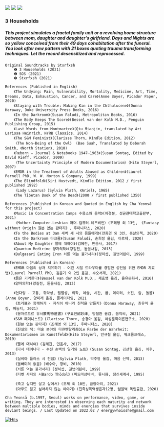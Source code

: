 
<img src="https://user-images.githubusercontent.com/90887934/155982567-31eb7e00-b33b-455b-a9db-b4615f157fc0.png">
<img src="https://user-images.githubusercontent.com/90887934/155981356-40457187-8938-440c-ba32-b4ec7eb4e881.png">
<img src="https://user-images.githubusercontent.com/90887934/155981167-5903938e-f8cc-4a69-96ff-b628001557b6.png">

### 3 Households

##### This project simulates a fractal family unit or a revolving home structure between mom, daughter and daughter's girlfriend. Days and Nights are so yellow conceived from their 49 days cohabitation after the funeral. You look after new pattern with 21 boxes quoting trauma transforming techniques. Let the record desensitized and reprocessed.

```
Original Soundtracks by Stxrfxsh
    ❶ 3 Households (2021)
    ❷ SOS (2021)
    ❸ Stxrfxsh (2021)
```

```
References (Published in English)
    《The Undying: Pain, Vulnerability, Mortality, Medicine, Art, Time, Dreams, Data, Exhaustion, Cancer, and Care》(Anne Boyer, Picador Paper, 2020)
    《Staying with Trouble: Making Kin in the Chthulucene》(Donna Haraway, Duke University Press Books, 2016) 
    《In the Darkroom》(Susan Faludi, Metropolitan Books, 2016)
    《The Body Keeps The Score》(Bessel van der Kolk M.D., Penguin Publishing Group, 2015)
    《Last Words from Montmartre》(Qiu Miaojin, translated by Ari Larissa Heinrich, NYRB Classics, 2014)
    《The S&M Feminist》(Clarisse Thorn, Kindle Edition, 2012)
    〈The Non-Being of the Owl〉 (Bae Suah, Translated by Deborah Smith, 《North Station》, 2010)
    《Reborn ― Journal & Notebooks 1947~1963》(Susan Sontag, Edited by David Rieff, Picador, 2009)
    〈The Uncertainty Principle of Modern Documentarism〉(Hito Steyerl, 2007)
    《EMDR in the Treatment of Adults Abused as Children》(Laurel Parnell PhD, W. W. Norton & Company, 1999) 
    《The Blindfold》(Siri Hustvedt, Kindle Edition, 2012 / first published 1992)
    〈Lady Lazarus〉(Sylvia Plath, 《Ariel》, 1965)
    《The Tibetan Book of the Dead》(2000 / first published 1350)

References (Published in Korean and Quoted in English by Cha Yeonså for this project)
    《Music in Concentration Camps 수용소와 음악》(이경분, 성균관대학교출판부, 2021)
    〈Mother-Computer-Lesbian 마더-컴퓨터-레즈비언〉(조혜영 외 13인, 《Fantasy without Origin 원본 없는 판타지》, 후마니타스, 2020)
    《To the Bodies at 3am 새벽 세 시의 몸들에게》(전희경 외 3인, 봄날의책, 2020)
    《In the Darkroom 다크룸》(Susan Faludi, 손희정 옮김, 아르테, 2020)
    《About My Daughter 딸에 대하여》(김혜진, 민음사, 2017)
    《Quantum Medicine 양자의학》(강길전, 돋을새김, 2013) 
    《Bulgasari Eating Iron 쇠를 먹는 불가사리》(정하섭, 길벗어린이, 1999)
```

```
References (Published in Korean)
    《EMDR 마음의 상처 치유하기 - 어린 시절 트라우마를 경험한 성인을 위한 EMDR 치료법》(Laurel Parnell PhD, 김준기 외 2인 옮김, 수오서재, 2021) 
    《몸은 기억한다》(Bessel van der Kolk M.D., 제효영 옮김, 을유문화사, 2016)
    《양자의학》(강길전, 돋을새김, 2013) 
    
    《언다잉 - 고통, 취약성, 필멸성, 의학, 예술, 시간, 꿈, 데이터, 소진, 암, 돌봄》(Anne Boyer, 양미래 옮김, 플레이타임, 2021
    《트러블과 함께하기 - 자식이 아니라 친척을 만들자》(Donna Haraway, 최유미 옮김, 마농지, 2021) 
    《몽마르트르 유서蒙馬特遺書》(구묘진邱妙津, 방철환 옮김, 움직씨, 2021)
    《S&M 페미니스트》(Clarisse Thorn, 송경아 옮김, 여성문화이론연구소, 2020)
    《원본 없는 판타지》(조혜영 외 13인, 후마니타스, 2020)
    《진실의 색: 미술 분야의 다큐멘탈리즘Die Farbe der Wahrheit: Dokumentarismen im Kunstfeld》(Hito Steyerl, 안규철 옮김, 워크룸프레스, 2019)
    《딸에 대하여》(김혜진, 민음사, 2017)
    《다시 태어나다 - 수전 손택의 일기와 노트》(Susan Sontag, 김선형 옮김, 이후, 2013) 
    《실비아 플라스 시 전집》(Sylvia Plath, 박주영 옮김, 마음 산책, 2013)
    《올빼미의 없음》(배수아, 창비, 2010)
    《쇠를 먹는 불가사리》(정하섭, 길벗어린이, 1999)
    《티벳 사자의 서Bardo Thödol》(파드마삼바바, 류시화, 정신세계사, 1995)
    
    《죽고 싶지만 살고 싶어서》(조제 외 10인, 글항아리, 2021)
    《아무도 알고 싶어하지 않는 이야기》(친족성폭력생존자12명, 텀블벅 독립출판, 2020)
```

`Cha Yeonså (b.1997, Seoul) works on performance, video, game, or writing. They are interested in observing each maturity and network between multiple bodies, minds and energies that survives inside deviant beings. / Last Updated on 2022.02 / energywhoisshe@gmail.com`

[![Hits](https://hits.seeyoufarm.com/api/count/incr/badge.svg?url=https%3A%2F%2Fgithub.com%2Fenergywhoisshe%2F3&count_bg=%23555555&title_bg=%23555555&icon=&icon_color=%23FFFFFF&title=3&edge_flat=false)](https://hits.seeyoufarm.com)
